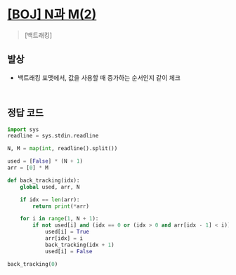 # [[BOJ] N과 M(2)](https://www.acmicpc.net/problem/15650)

> [백트래킹]

## 발상

- 백트래킹 포맷에서, 값을 사용할 때 증가하는 순서인지 같이 체크

## <br>정답 코드

```python
import sys
readline = sys.stdin.readline

N, M = map(int, readline().split())

used = [False] * (N + 1)
arr = [0] * M

def back_tracking(idx):
    global used, arr, N

    if idx == len(arr):
        return print(*arr)

    for i in range(1, N + 1):
        if not used[i] and (idx == 0 or (idx > 0 and arr[idx - 1] < i)):
            used[i] = True
            arr[idx] = i
            back_tracking(idx + 1)
            used[i] = False

back_tracking(0)
```

